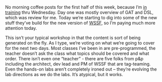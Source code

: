 No morning coffee posts for the first half of this week, because I’m [in
training](http://www.codeplex.com/servicefactory/Wiki/View.aspx?title=CustomizationWorkshop)
thru Wednesday. Day one was mostly overview of GAT and DSL, which was
review for me. Today we’re starting to dig into some of the new stuff
they’ve build for the new version of
[WSSF](http://www.codeplex.com/servicefactory), so I’m paying much more
attention today.

This isn’t your typical workshop in that the content is sort of being
generated on the fly. As I type, we’re voting on what we’re going to
cover for the next two days. Most classes I’ve been in are
pre-programmed, the teacher doesn’t ask the class what topics should be
covered and what order. There isn’t even one “teacher” - there are five
folks from p&p including the architect, dev lead and PM of WSSF that are
tag-teaming. Even the hands-on labs aren’t completely ironed out –
they’re evolving the lab directions as we do the labs. It’s atypical,
but it works.
